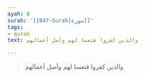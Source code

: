 ```yaml
---
ayah: 8
surah: '[[047-Surah|سورة]]'
tags:
- quran
text: والذين كفروا فتعسا لهم وأضل أعمالهم

---
```

> والذين كفروا فتعسا لهم وأضل أعمالهم
